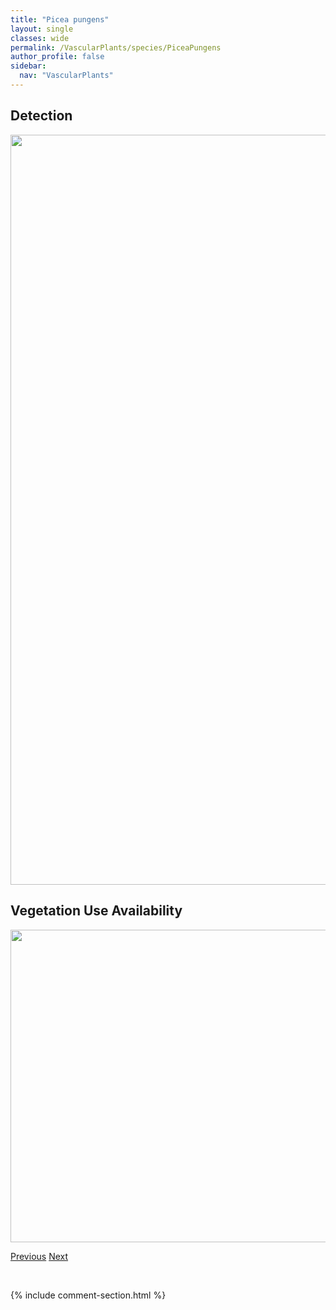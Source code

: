 ```yaml
---
title: "Picea pungens"
layout: single
classes: wide
permalink: /VascularPlants/species/PiceaPungens
author_profile: false
sidebar:
  nav: "VascularPlants"
---
```


<h2>Detection</h2>

<a href="https://drive.google.com/uc?export=view&id=1CgCJ_5kOKois48E11j0C-q7005BytE9W">
<img src="https://drive.google.com/uc?export=view&id=1CgCJ_5kOKois48E11j0C-q7005BytE9W" height = "1200" width = "800">
</a>


<h2>Vegetation Use Availability</h2>

<a href="https://drive.google.com/uc?export=view&id=1Qe9O4YKf1JGWWuxAzG-FFJVI_luCG8OI">
<img src="https://drive.google.com/uc?export=view&id=1Qe9O4YKf1JGWWuxAzG-FFJVI_luCG8OI" height = "500" width = "1000">
</a>


<a href="/DevelopmentWebsite/VascularPlants/species/PiceaMariana" class="pagination--pager" title="Black Spruce">Previous</a> <a href="/DevelopmentWebsite/VascularPlants/species/PicradeniopsisOppositifolia" class="pagination--pager" title="Picradeniopsis oppositifolia">Next</a>

<p>&nbsp;</p>

{% include comment-section.html %}
